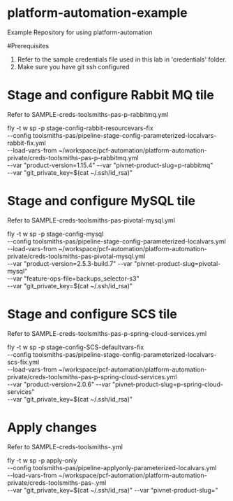 # platform-automation-example
Example Repository for using platform-automation

#Prerequisites

1. Refer to the sample credentials file used in this lab in 'credentials' folder.
2. Make sure you have git ssh configured

# Stage and configure Rabbit MQ tile

Refer to SAMPLE-creds-toolsmiths-pas-p-rabbitmq.yml

fly -t w sp -p stage-config-rabbit-resourcevars-fix \
--config toolsmiths-pas/pipeline-stage-config-parameterized-localvars-rabbit-fix.yml \
--load-vars-from ~/workspace/pcf-automation/platform-automation-private/creds-toolsmiths-pas-p-rabbitmq.yml \
--var "product-version=1.15.4" --var "pivnet-product-slug=p-rabbitmq" \
--var "git_private_key=$(cat ~/.ssh/id_rsa)"

# Stage and configure MySQL tile

Refer to SAMPLE-creds-toolsmiths-pas-pivotal-mysql.yml

fly -t w sp -p stage-config-mysql \
--config toolsmiths-pas/pipeline-stage-config-parameterized-localvars.yml \
--load-vars-from ~/workspace/pcf-automation/platform-automation-private/creds-toolsmiths-pas-pivotal-mysql.yml \
--var "product-version=2.5.3-build.7" --var "pivnet-product-slug=pivotal-mysql" \
--var "feature-ops-file=backups_selector-s3" \
--var "git_private_key=$(cat ~/.ssh/id_rsa)"

# Stage and configure SCS tile

Refer to SAMPLE-creds-toolsmiths-pas-p-spring-cloud-services.yml

fly -t w sp -p stage-config-SCS-defaultvars-fix \
--config toolsmiths-pas/pipeline-stage-config-parameterized-localvars-scs-fix.yml \
--load-vars-from ~/workspace/pcf-automation/platform-automation-private/creds-toolsmiths-pas-p-spring-cloud-services.yml \
--var "product-version=2.0.6" --var "pivnet-product-slug=p-spring-cloud-services" \
--var "git_private_key=$(cat ~/.ssh/id_rsa)"

# Apply changes

Refer to SAMPLE-creds-toolsmiths-.yml

fly -t w sp -p apply-only \
--config toolsmiths-pas/pipeline-applyonly-parameterized-localvars.yml \
--load-vars-from ~/workspace/pcf-automation/platform-automation-private/creds-toolsmiths-pas-.yml \
--var "git_private_key=$(cat ~/.ssh/id_rsa)" --var "pivnet-product-slug="
